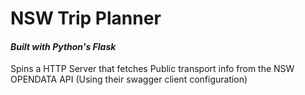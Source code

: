 # NSW Trip Planner
#### <em> Built with Python's Flask </em>


Spins a HTTP Server that fetches Public transport info
from the NSW OPENDATA API (Using their swagger client configuration)
